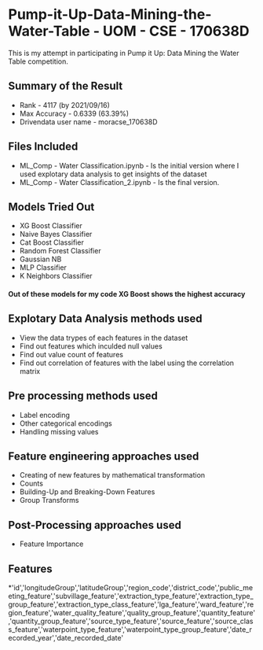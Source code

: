 # Pump-it-Up-Data-Mining-the-Water-Table - UOM - CSE - 170638D
This is my attempt in participating in Pump it Up: Data Mining the Water Table competition.

## Summary of the Result
* Rank - 4117 (by 2021/09/16)
* Max Accuracy - 0.6339 (63.39%)
* Drivendata user name - moracse_170638D

## Files Included
* ML_Comp - Water Classification.ipynb - Is the initial version where I used explotary data analysis to get insights of the dataset
* ML_Comp - Water Classification_2.ipynb - Is the final version.

## Models Tried Out
* XG Boost Classifier
* Naive Bayes Classifier
* Cat Boost Classifier
* Random Forest Classifier
* Gaussian NB
* MLP Classifier
* K Neighbors Classifier

#### Out of these models for my code XG Boost shows the highest accuracy

## Explotary Data Analysis methods used
* View the data trypes of each features in the dataset
* Find out features which inculded null values
* Find out value count of features
* Find out correlation of features with the label using the correlation matrix

## Pre processing methods used
* Label encoding
* Other categorical encodings
* Handling missing values

## Feature engineering approaches used
* Creating of new features by mathematical transformation
* Counts
* Building-Up and Breaking-Down Features
* Group Transforms

## Post-Processing approaches used
* Feature Importance

## Features
*'id','longitudeGroup','latitudeGroup','region_code','district_code','public_meeting_feature','subvillage_feature','extraction_type_feature','extraction_type_group_feature','extraction_type_class_feature','lga_feature','ward_feature','region_feature','water_quality_feature','quality_group_feature','quantity_feature','quantity_group_feature','source_type_feature','source_feature','source_class_feature','waterpoint_type_feature','waterpoint_type_group_feature','date_recorded_year','date_recorded_date'

